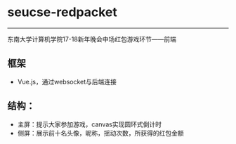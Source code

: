 # seucse-redpacket
---
东南大学计算机学院17-18新年晚会中场红包游戏环节——前端

## 框架
- Vue.js，通过websocket与后端连接

## 结构：
- 主屏：提示大家参加游戏，canvas实现圆环式倒计时
- 侧屏：展示前十名头像，昵称，摇动次数，所获得的红包金额

